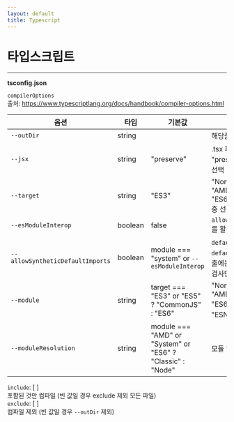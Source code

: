 ```yaml
---
layout: default
title: Typescript
---
```


# **타입스크립트**

---

**tsconfig.json**

`compilerOptions` <br>
출처: <https://www.typescriptlang.org/docs/handbook/compiler-options.html>

| 옵션                             | 타입    | 기본값                                                     | 설명                                                                                                          |
| -------------------------------- | ------- | ---------------------------------------------------------- | ------------------------------------------------------------------------------------------------------------- |
| `--outDir`                       | string  |                                                            | 해당폴더로 전송(출력)                                                                                         |
| `--jsx`                          | string  | "preserve"                                                 | .tsx 파일에서 JSX 지원: "react", "preserve", "react-native" 중 선택                                           |
| `--target`                       | string  | "ES3"                                                      | "None", "CommonJS", "AMD", "System", "UMD", "ES6", "ES2015" or "ESNext" 중 선택                               |
| `--esModuleInterop`              | boolean | false                                                      | `allowSyntheticDefaultImports`를 활성화                                                                       |
| `--allowSyntheticDefaultImports` | boolean | module === "system" or `--esModuleInterop`                 | `default export`가 없는 모듈에서 `default imports`를 허용. 코드 방출에는 영향을 주지 않으며, 타입 검사만 수행 |
| `--module`                       | string  | target === "ES3" or "ES5" ? "CommonJS" : "ES6"             | "None", "CommonJS", "AMD", "System", "UMD", "ES6", "ES2015" 또는 "ESNext" 중 선택                             |
| `--moduleResolution`             | string  | module === "AMD" or "System" or "ES6" ? "Classic" : "Node" | 모듈 해석 방법 결정                                                                                           |

`include`: [ ]<br>
포함된 것만 컴파일 (빈 값일 경우 exclude 제외 모든 파일)<br>
`exclude`: [ ]<br>
컴파일 제외 (빈 값일 경우 `--outDir` 제외)
